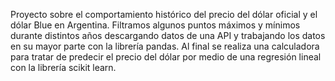 Proyecto sobre el comportamiento histórico del precio del dólar oficial y el dólar Blue en Argentina. Filtramos algunos puntos máximos y mínimos durante distintos años descargando datos de una API y trabajando los datos en su mayor parte con la librería pandas. Al final se realiza una calculadora para tratar de predecir el precio del dólar por medio de una regresión lineal con la librería scikit learn.